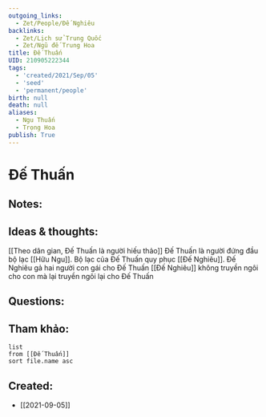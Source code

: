 ```yaml
---
outgoing_links:
  - Zet/People/Đế Nghiêu
backlinks:
  - Zet/Lịch sử Trung Quốc
  - Zet/Ngũ đế Trung Hoa
title: Đế Thuấn
UID: 210905222344
tags:
  - 'created/2021/Sep/05'
  - 'seed'
  - 'permanent/people'
birth: null
death: null
aliases:
  - Ngu Thuấn
  - Trọng Hoa
publish: True
---
```

# Đế Thuấn

## Notes:


## Ideas & thoughts:
[[Theo dân gian, Đế Thuấn là người hiếu thảo]]
Đế Thuấn là người đứng đầu bộ lạc [[Hữu Ngu]]. 
Bộ lạc của Đế Thuấn quy phục [[Đế Nghiêu]].
Đế Nghiêu gả hai người con gái cho Đế Thuấn
[[Đế Nghiêu]] không truyền ngôi cho con mà lại truyền ngôi lại cho Đế Thuấn



## Questions:


## Tham khảo:

```dataview
list
from [[Đế Thuấn]]
sort file.name asc
```
## Created:
- [[2021-09-05]]
